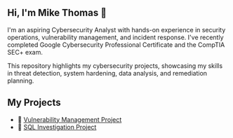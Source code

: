 ## Hi, I'm Mike Thomas 👋
I'm an aspiring Cybersecurity Analyst with hands-on experience in security operations, vulnerability management, and incident response. I've recently completed Google Cybersecurity Professional Certificate and the CompTIA SEC+ exam.

This repository highlights my cybersecurity projects, showcasing my skills in threat detection, system hardening, data analysis, and remediation planning.

## My Projects

- 🔐 [Vulnerability Management Project](https://github.com/mikexthomas/Vulnerability-Assessment-Project)
- 🔎 [SQL Investigation Project](https://github.com/mikexthomas/SQL-Investigation-Project)

